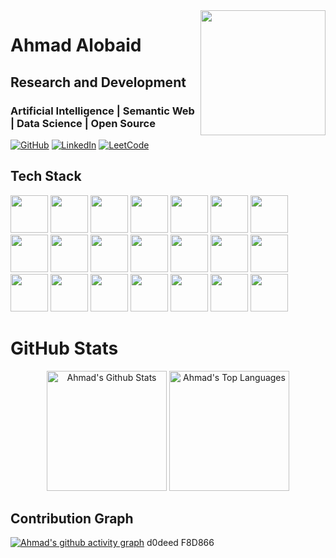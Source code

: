 <img align='right' src="https://github.com/ahmad88me/ahmad88me/assets/6922709/1c669934-1e90-421a-93fb-6dcb9bd38819" width='200'>

# Ahmad Alobaid
## Research and Development
### Artificial Intelligence | Semantic Web | Data Science | Open Source




  <a href="https://github.com/ahmad88me">
  <img src="https://img.shields.io/badge/GitHub-100000?style=for-the-badge&logo=github&logoColor=white" alt="GitHub"></a>
  <a href="https://www.linkedin.com/in/ahmadalobaid/">
  <img src="https://img.shields.io/badge/linkedin-%230077B5.svg?style=for-the-badge&logo=linkedin&logoColor=white" alt="LinkedIn"></a>
  <a href="https://leetcode.com/ahmad88me/">
  <img src="https://img.shields.io/badge/LeetCode-000000?style=for-the-badge&logo=LeetCode&logoColor=#d16c06" alt="LeetCode"></a>

<br>


## Tech Stack
<p al>
<img src="https://cdn.jsdelivr.net/gh/devicons/devicon/icons/docker/docker-plain-wordmark.svg" height="60px" width="60px"/>
<img src="https://cdn.jsdelivr.net/gh/devicons/devicon/icons/c/c-original.svg" height="60px" width="60px"/>
<img src="https://cdn.jsdelivr.net/gh/devicons/devicon/icons/cplusplus/cplusplus-original.svg" height="60px" width="60px"/>
<img src="https://cdn.jsdelivr.net/gh/devicons/devicon/icons/amazonwebservices/amazonwebservices-original-wordmark.svg" height="60px"  width="60px"/>
<img src="https://cdn.jsdelivr.net/gh/devicons/devicon/icons/python/python-original-wordmark.svg" height="60px" width="60px"/>
<img src="https://cdn.jsdelivr.net/gh/devicons/devicon/icons/javascript/javascript-plain.svg" height="60px" width="60px"/>
<img src="https://cdn.jsdelivr.net/gh/devicons/devicon/icons/django/django-plain-wordmark.svg" height="60px" width="60px"/>
<img src="https://cdn.jsdelivr.net/gh/devicons/devicon/icons/flask/flask-original-wordmark.svg" height="60px" width="60px"/>
<img src="https://cdn.jsdelivr.net/gh/devicons/devicon/icons/bootstrap/bootstrap-plain-wordmark.svg" height="60px" width="60px"/>
<img src="https://cdn.jsdelivr.net/gh/devicons/devicon/icons/selenium/selenium-original.svg" height="60px" width="60px"/>
<img src="https://cdn.jsdelivr.net/gh/devicons/devicon/icons/pytest/pytest-plain-wordmark.svg" height="60px" width="60px"/>
<img src="https://cdn.jsdelivr.net/gh/devicons/devicon/icons/pandas/pandas-original-wordmark.svg" height="60px" width="60px"/>
<img src="https://cdn.jsdelivr.net/gh/devicons/devicon/icons/numpy/numpy-original-wordmark.svg" height="60px" width="60px"/>
<img src="https://cdn.jsdelivr.net/gh/devicons/devicon/icons/cmake/cmake-original-wordmark.svg" height="60px" width="60px"/>
<img src="https://cdn.jsdelivr.net/gh/devicons/devicon/icons/github/github-original-wordmark.svg" height="60px" width="60px"/>
<img src="https://cdn.jsdelivr.net/gh/devicons/devicon/icons/git/git-original-wordmark.svg" height="60px"  width="60px"/>
<img src="https://cdn.jsdelivr.net/gh/devicons/devicon/icons/jquery/jquery-original-wordmark.svg" height="60px" width="60px"/>
<img src="https://cdn.jsdelivr.net/gh/devicons/devicon/icons/linux/linux-original.svg" height="60px" width="60px"/>
<img src="https://cdn.jsdelivr.net/gh/devicons/devicon/icons/postgresql/postgresql-original-wordmark.svg" height="60px" width="60px"/>
<img src="https://cdn.jsdelivr.net/gh/devicons/devicon/icons/qt/qt-original.svg" height="60px" width="60px"/>
<img src="https://cdn.jsdelivr.net/gh/devicons/devicon/icons/mongodb/mongodb-original-wordmark.svg" height="60px" width="60px"/>
</p>

# GitHub Stats
<p align="center">
  <a href="https://github.com/ahmad88me"><img alt="Ahmad's Github Stats" src="https://github-readme-stats.vercel.app/api?username=ahmad88me&show_icons=true&include_all_commits=true&count_private=true&theme=react&hide_border=true&bg_color=1F222E&title_color=4da5e7&rank_icon=github&icon_color=F8D866" height="192px"/></a>
  <a href="https://github.com/ahmad88me"><img alt="Ahmad's Top Languages" src="https://github-readme-stats.vercel.app/api/top-langs/?username=ahmad88me&layout=compact&theme=react&hide_border=true&bg_color=1F222E&title_color=4da5e7&icon_color=F8D866&hide=HTML,Jupyter%20Notebook" height="192px"/></a>

  <br/>
</p>


## Contribution Graph

[![Ahmad's github activity graph](https://github-readme-activity-graph.vercel.app/graph?username=ahmad88me&bg_color=1F222E&color=9FADBD&line=4da5e7&point=F8D866&area=true&hide_border=true)](https://github.com/ahmad88me)
  d0deed
F8D866


<!--
<img src="https://github.com/ahmad88me/ahmad88me/assets/6922709/1c669934-1e90-421a-93fb-6dcb9bd38819" height="100px">

**ahmad88me/ahmad88me** is a ✨ _special_ ✨ repository because its `README.md` (this file) appears on your GitHub profile.

Here are some ideas to get you started:

- 🔭 I’m currently working on ...
- 🌱 I’m currently learning ...
- 👯 I’m looking to collaborate on ...
- 🤔 I’m looking for help with ...
- 💬 Ask me about ...
- 📫 How to reach me: ...
- 😄 Pronouns: ...
- ⚡ Fun fact: ...
-->
